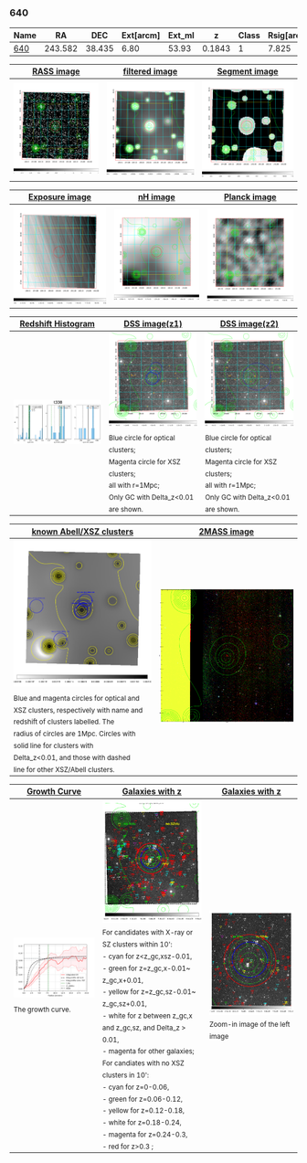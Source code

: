 <div STYLE="page-break-after: always;"></div>

### 640

|Name          |RA          |DEC      | Ext[arcm] | Ext_ml | z    | Class| Rsig[arcmin] | CRsig[c/s] | CR500[c/s] | R500[Mpc] |L500[erg/s]|F500[erg/s/cm^2]| M500[Msun]|Tx[keV]|beta|GC(XSZ,Delta_z<0.01)| GC(OPT,Delta_z<0.01)|GC|alias|
|--------------|------------|------------|---|---|-----------|--------|------|------|----|----|----|----|----|----|----|----|----|----|---|
|[640](script/640.md)     | 243.582       | 38.435       | 6.80    | 53.93   | 0.1843 | 1   | 7.825 |0.085 |0.081 |0.928 |1.592e+44 |1.662e-12 |2.728e+14 |4.219 |1.853 |-, |redMaPPer, |A, |t338|

|[RASS image](../image/640/640_img.pdf)|[filtered image](../image/640/640_fil.pdf)|[Segment image](../image/640/640_seg.pdf)|
|-------------------|--------------------|-------------------|
| <img src="../image/640/640_img.png" width="300">  | <img src="../image/640/640_fil.png" width="300">   | <img src="../image/640/640_seg.png" width="300">  |

|[Exposure image](../image/640/640_mex.pdf)| [nH image](../image/640/640_nh.pdf)| [Planck image](../image/640/640_p.pdf)|
|-------------------|--------------------|-------------------|
|<img src="../image/640/640_mex.png" width="300">   | <img src="../image/640/640_nh.png" width="300">    | <img src="../image/640/640_p.png" width="300"> |

|[Redshift Histogram](../image/640/640_zg.pdf) | [DSS image(z1)](../image/640/640_dss_z1.pdf)      |  [DSS image(z2)](../image/640/640_dss_z2.pdf)    |
|-------------------|--------------------|-------------------|
|<img src="../image/640/640_zg.png" width="300"> |<img src="../image/640/640_dss_z1.png" width="300"> <sub><br>Blue circle for optical clusters; <br>Magenta circle for XSZ clusters; <br>all with r=1Mpc; <br>Only GC with Delta_z<0.01 are shown. </sub>| <img src="../image/640/640_dss_z2.png" width="300"><sub><br>Blue circle for optical clusters; <br>Magenta circle for XSZ clusters; <br>all with r=1Mpc; <br>Only GC with Delta_z<0.01 are shown. </sub> |

|[known Abell/XSZ clusters](../image/640/640_m.pdf) | [2MASS image](../image/640/640_2mass.pdf)      |
|-------------------|-------------------|
|<img src=../image/640/640_m.png width="300"> <sub><br>Blue and magenta circles for optical and <br>XSZ clusters, respectively with name and <br>redshift of clusters labelled. The <br>radius of circles are 1Mpc. Circles with <br>solid line for clusters with <br>Delta_z<0.01, and those with dashed <br>line for other XSZ/Abell clusters.        </sub>|<img src="../image/640/640_2mass.png" width="300">  |

|[Growth Curve](../image/640/640_gca_all.png) |[Galaxies with z](../image/640/640_opt_ned.pdf) |[Galaxies with z](../image/640/640_opt_ned_zoom.pdf) |
|-------------------|-------------------|-------------------|
| <img src="../image/640/640_gca_all.png" width="300"> <sub><br>The growth curve.</sub>| <img src=../image/640/640_opt_ned.png width="300"> <br><sub> For candidates with X-ray or SZ clusters within 10': <br> - cyan for z<z_gc,xsz-0.01, <br> - green for z=z_gc,x-0.01~ z_gc,x+0.01, <br> - yellow for z=z_gc,sz-0.01~ z_gc,sz+0.01, <br> - white for z between z_gc,x and z_gc,sz, and Delta_z > 0.01, <br> - magenta for other galaxies; <br>For candiates with no XSZ clusters in 10': <br> - cyan for z=0-0.06, <br> - green for z=0.06-0.12, <br> - yellow for z=0.12-0.18, <br> - white for z=0.18-0.24, <br> - magenta for z=0.24-0.3, <br> - red for z>0.3 ;  </sub>|<img src=../image/640/640_opt_ned_zoom.png width="300">  <br><sub> Zoom-in image of the left image</sub>|




